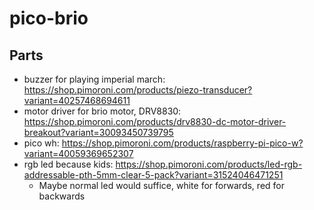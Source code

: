 # pico-brio

## Parts
- buzzer for playing imperial march: https://shop.pimoroni.com/products/piezo-transducer?variant=40257468694611
- motor driver for brio motor, DRV8830: https://shop.pimoroni.com/products/drv8830-dc-motor-driver-breakout?variant=30093450739795
- pico wh: https://shop.pimoroni.com/products/raspberry-pi-pico-w?variant=40059369652307
- rgb led because kids: https://shop.pimoroni.com/products/led-rgb-addressable-pth-5mm-clear-5-pack?variant=31524046471251
  - Maybe normal led would suffice, white for forwards, red for backwards
  



